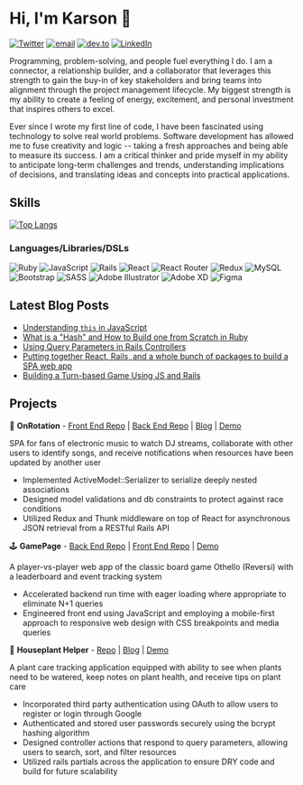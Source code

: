 # Hi, I'm Karson 👋
[![Twitter](https://img.shields.io/twitter/follow/karsonkalt?style=social)](http://www.twitter.com/karsonkalt) [![email](https://img.shields.io/badge/email-kars.kalt%40gmail.com-blue)](mailto:kars.kalt@gmail.com) [![dev.to](https://img.shields.io/badge/blog-dev.to%2Fkarsonkalt-blue)](http://www.dev.to/karsonkalt) [![LinkedIn](https://img.shields.io/badge/LinkedIn-kaltkarson-blue)](https://www.linkedin.com/in/kaltkarson/)

Programming, problem-solving, and people fuel everything I do. I am a connector, a relationship builder, and a collaborator that leverages this strength to gain the buy-in of key stakeholders and bring teams into alignment through the project management lifecycle. My biggest strength is my ability to create a feeling of energy, excitement, and personal investment that inspires others to excel.

Ever since I wrote my first line of code, I have been fascinated using technology to solve real world problems. Software development has allowed me to fuse creativity and logic -- taking a fresh approaches and being able to measure its success. I am a critical thinker and pride myself in my ability to anticipate long-term challenges and trends, understanding implications of decisions, and translating ideas and concepts into practical applications.

## Skills
[![Top Langs](https://github-readme-stats.vercel.app/api/top-langs/?username=karsonkalt&layout=compact)](https://github.com/karsonkalt/github-readme-stats)

### Languages/Libraries/DSLs
![Ruby](https://img.shields.io/badge/ruby-%23CC342D.svg?style=for-the-badge&logo=ruby&logoColor=white)
![JavaScript](https://img.shields.io/badge/javascript-%23323330.svg?style=for-the-badge&logo=javascript&logoColor=%23F7DF1E)
![Rails](https://img.shields.io/badge/rails-%23CC0000.svg?style=for-the-badge&logo=ruby-on-rails&logoColor=white)
![React](https://img.shields.io/badge/react-%2320232a.svg?style=for-the-badge&logo=react&logoColor=%2361DAFB)
![React Router](https://img.shields.io/badge/React_Router-CA4245?style=for-the-badge&logo=react-router&logoColor=white)
![Redux](https://img.shields.io/badge/redux-%23593d88.svg?style=for-the-badge&logo=redux&logoColor=white)
![MySQL](https://img.shields.io/badge/mysql-%2300f.svg?style=for-the-badge&logo=mysql&logoColor=white)
![Bootstrap](https://img.shields.io/badge/bootstrap-%23563D7C.svg?style=for-the-badge&logo=bootstrap&logoColor=white)
![SASS](https://img.shields.io/badge/SASS-hotpink.svg?style=for-the-badge&logo=SASS&logoColor=white)
![Adobe Illustrator](https://img.shields.io/badge/adobeillustrator-%23FF9A00.svg?style=for-the-badge&logo=adobeillustrator&logoColor=white)
![Adobe XD](https://img.shields.io/badge/Adobe%20XD-470137?style=for-the-badge&logo=Adobe%20XD&logoColor=#FF61F6)
![Figma](https://img.shields.io/badge/figma-%23F24E1E.svg?style=for-the-badge&logo=figma&logoColor=white)

## Latest Blog Posts
<!-- BLOG-POST-LIST:START -->
- [Understanding `this` in JavaScript](https://dev.to/karsonkalt/understanding-this-in-javascript-oe2)
- [What is a "Hash" and How to Build one from Scratch in Ruby](https://dev.to/karsonkalt/what-is-a-hash-and-how-to-build-one-from-scratch-in-ruby-16kp)
- [Using Query Parameters in Rails Controllers](https://dev.to/karsonkalt/using-query-parameters-in-rails-controllers-35l6)
- [Putting together React, Rails, and a whole bunch of packages to build a SPA web app](https://dev.to/karsonkalt/putting-together-react-rails-and-a-whole-bunch-of-packages-to-build-a-spa-web-app-d41)
- [Building a Turn-based Game Using JS and Rails](https://dev.to/karsonkalt/building-a-turn-based-game-using-js-and-rails-1ni1)
<!-- BLOG-POST-LIST:END -->

## Projects
🎵 **OnRotation** - [Front End Repo](https://github.com/karsonkalt/onrotation_react) | [Back End Repo](https://github.com/karsonkalt/onrotation_server) | [Blog](https://dev.to/karsonkalt/putting-together-react-rails-and-a-whole-bunch-of-packages-to-build-a-spa-web-app-d41) | [Demo](https://youtu.be/Gy2l3J5C6IQ)

SPA for fans of electronic music to watch DJ streams, collaborate with other users to identify songs, and receive notifications when resources have been updated by another user
- Implemented ActiveModel::Serializer to serialize deeply nested associations
- Designed model validations and db constraints to protect against race conditions
- Utilized Redux and Thunk middleware on top of React for asynchronous JSON retrieval from a RESTful Rails API

🕹 **GamePage** - [Back End Repo](gamepage_back_end) | [Front End Repo](https://github.com/karsonkalt/gamepage_front_end) | [Demo](https://youtu.be/-q0dtMVjhp0)

A player-vs-player web app of the classic board game Othello (Reversi) with a leaderboard and event tracking system
- Accelerated backend run time with eager loading where appropriate to eliminate N+1 queries
- Engineered front end using JavaScript and employing a mobile-first approach to responsive web design with CSS breakpoints and media queries

🌱 **Houseplant Helper** - [Repo](https://github.com/karsonkalt/houseplant_helper) | [Blog](https://dev.to/karsonkalt/building-a-web-app-with-rails-1kmd) | [Demo](https://youtu.be/ZGGPJ0oJ5Rs)

A plant care tracking application equipped with ability to see when plants need to be watered, keep notes on plant health, and receive tips on plant care
- Incorporated third party authentication using OAuth to allow users to register or login through Google
- Authenticated and stored user passwords securely using the bcrypt hashing algorithm
- Designed controller actions that respond to query parameters, allowing users to search, sort, and filter resources
- Utilized rails partials across the application to ensure DRY code and build for future scalability

<!--

Here are some ideas to get you started:

- 🔭 I’m currently working on ...
- 🌱 I’m currently learning ...
- 👯 I’m looking to collaborate on ...
- 🤔 I’m looking for help with ...
- 💬 Ask me about ...
- 📫 How to reach me: ...
- 😄 Pronouns: ...
- ⚡ Fun fact: ...
-->
